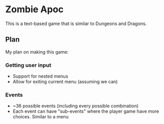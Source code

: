 # Zombie Apoc
This is a text-based game that is similar to Dungeons and Dragons.

## Plan
My plan on making this game:

### Getting user input
- Support for nested menus
- Allow for exiting current menu (assuming we can)

### Events
- ~36 possible events (including every possible combination)
- Each event can have "sub-events" where the player game have more choices. Similar to a menu